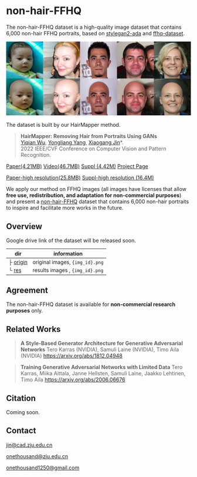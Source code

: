 # non-hair-FFHQ
The non-hair-FFHQ dataset  is a high-quality image dataset that contains 6,000 non-hair FFHQ portraits, based on [ stylegan2-ada](https://github.com/NVlabs/stylegan2-ada-pytorch) and [ffhq-dataset](https://github.com/NVlabs/ffhq-dataset).

![non-hair-FFHQ](./imgs/non-hair-FFHQ.png)

The dataset is built by our HairMapper method.

> **HairMapper: Removing Hair from Portraits Using GANs**<br>
> [Yiqian Wu](https://onethousandwu.com/), [Yongliang Yang](http://www.yongliangyang.net/), [Xiaogang Jin](http://www.cad.zju.edu.cn/home/jin)*.<br>2022 IEEE/CVF Conference on Computer Vision and Pattern Recognition.

[Paper(4.21MB)](http://www.cad.zju.edu.cn/home/jin/cvpr2022/HairMapper.pdf )    [Video(46.7MB)](http://www.cad.zju.edu.cn/home/jin/cvpr2022/demo.mp4 )    [Suppl (4.42M)](http://www.cad.zju.edu.cn/home/jin/cvpr2022/Supplementary_Materials.pdf)    [Project Page](http://www.cad.zju.edu.cn/home/jin/cvpr2022/cvpr2022.htm)  

[Paper-high resolution(25.8MB)](https://drive.google.com/file/d/18DDvis0ABiN0ibnAuZePLrN5SjhIeuRR/view?usp=sharing )  [Suppl-high resolution (16.4M)](https://drive.google.com/file/d/1_hXrqicomEi79Tm52CKgNamezgWlykDh/view?usp=sharing)  

We apply our method on FFHQ images (all images have licenses that allow **free use, redistribution, and adaptation for non-commercial purposes**) and present a [non-hair-FFHQ](https://github.com/oneThousand1000/non-hair-FFHQ) dataset that contains 6,000 non-hair portraits to inspire and facilitate more works in the future.

## Overview

Google drive link of the dataset will be released soon.

| dir          | information                     |
| ------------ | ------------------------------- |
| ├ [origin]() | original images, `{img_id}.png` |
| └ [res]()    | results images , `{img_id}.png` |



## Agreement

The non-hair-FFHQ dataset is available for **non-commercial research purposes** only.



## Related Works

> **A Style-Based Generator Architecture for Generative Adversarial Networks**
> Tero Karras (NVIDIA), Samuli Laine (NVIDIA), Timo Aila (NVIDIA)
> https://arxiv.org/abs/1812.04948

> **Training Generative Adversarial Networks with Limited Data**
> Tero Karras, Miika Aittala, Janne Hellsten, Samuli Laine, Jaakko Lehtinen, Timo Aila
> https://arxiv.org/abs/2006.06676



## Citation

Coming soon.



## Contact

[jin@cad.zju.edu.cn](mailto:jin@cad.zju.edu.cn)

onethousand@zju.edu.cn

onethousand1250@gmail.com

